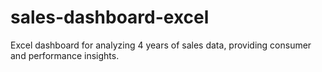 # sales-dashboard-excel
Excel dashboard for analyzing 4 years of sales data, providing consumer and performance insights.
